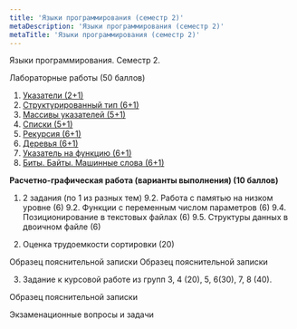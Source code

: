 ```yaml
---
title: 'Языки программирования (семестр 2)'
metaDescription: 'Языки программирования (семестр 2)'
metaTitle: 'Языки программирования (семестр 2)'
---
```


Языки программирования. Семестр 2.

Лабораторные работы
 (50 баллов)

1. [Указатели (2+1)](/book/5/5.2)
2. [Структурированный тип (6+1)](/book/5/5.4)
3. [Массивы указателей (5+1)](/book/6/6.2)
4. [Списки (5+1)](/book/6/6.3)
5. [Рекурсия (6+1)](/book/7/7.4)
6. [Деревья (6+1)](/book/8/8.5)
7. [Указатель на функцию (6+1)](/book/9/9.3)
8. [Биты. Байты. Машинные слова (6+1)](/book/9/9.1)

**Расчетно-графическая работа
(варианты выполнения)
(10 баллов)**

1. 2 задания (по 1 из разных тем)
9.2. Работа с памятью на низком уровне (6)
9.2. Функции с переменным числом параметров (6)
9.4. Позиционирование в текстовых файлах (6)
9.5. Структуры данных в двоичном файле (6)

2. Оценка трудоемкости сортировки (20)

Образец пояснительной записки
Образец пояснительной записки

3. Задание к курсовой работе из групп 3, 4 (20), 5, 6(30), 7, 8 (40).

Образец пояснительной записки

Экзаменационные вопросы и задачи

 